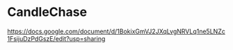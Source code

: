 # CandleChase
https://docs.google.com/document/d/1BokixGmVJ2JXqLvgNRVLq1ne5LNZc1FsijuDzPdGszE/edit?usp=sharing
